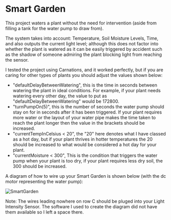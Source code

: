 # Smart Garden

This project waters a plant without the need for intervention (aside from filling a tank for the water pump to draw from).

The system takes into account: Temperature, Soil Moisture Levels, Time, and also outputs the current light level; although this does not factor into whether the plant is watered as it can be easily triggered by accident such as the shadow of someone admiring the plant blocking light from reaching the sensor.

I tested the project using Carnations, and it worked perfectly, but if you are caring for other types of plants you should adjust the values shown below:
* "defaultDelayBetweenWatering", this is the time in seconds between watering the plant in ideal conditions. For example, if your plant needs watering every other day, the value to put as "defaultDelayBetweenWatering" would be 172800.
* "turnPumpOn(5)", this is the number of seconds the water pump should stay on for in seconds after it has been triggered. If your plant requires more water or the layout of your water pipe makes the time taken to reach the plant longer then the value in the brackets should be increased.
* "currentTempInCelsius < 20", the "20" here denotes what I have classed as a hot day, but if your plant thrives in hotter temperatures the 20 should be increased to what would be considered a hot day for your plant.
* "currentMoisture < 300", This is the condition that triggers the water pump when your plant is too dry, if your plant requires less dry soil, the 300 should be increased.

A diagram of how to wire up your Smart Garden is shown below (with the dc motor representing the water pump):

![SmartGarden](https://user-images.githubusercontent.com/61507843/234591575-85e82a3d-c9ae-4e11-a28c-c2b4dcb2c8aa.png)

Note: The wires leading nowhere on row C should be pluged into your Light Intensity Sensor. The software I used to create the diagram did not have them available so I left a space there.
